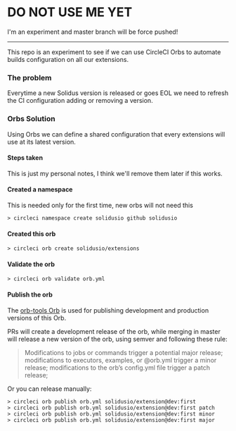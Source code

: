 # DO NOT USE ME YET

I'm an experiment and master branch will be force pushed!

<hr>

This repo is an experiment to see if we can use CircleCI Orbs to automate
builds configuration on all our extensions.

### The problem

Everytime a new Solidus version is released or goes EOL we need to refresh
the CI configuration adding or removing a version.


### Orbs Solution

Using Orbs we can define a shared configuration that every extensions will
use at its latest version.

#### Steps taken

This is just my personal notes, I think we'll remove them later if this works.

#### Created a namespace

This is needed only for the first time, new orbs will not need this

```
> circleci namespace create solidusio github solidusio
```

#### Created this orb

```
> circleci orb create solidusio/extensions
```

#### Validate the orb

```
> circleci orb validate orb.yml
```

#### Publish the orb

The [orb-tools Orb](https://github.com/CircleCI-Public/orb-tools-orb) is used
for publishing development and production versions of this Orb.

PRs will create a development release of the orb, while merging in master will
release a new version of the orb, using semver and following these rule:

> Modifications to jobs or commands trigger a potential major release;
> modifications to executors, examples, or @orb.yml trigger a minor release;
> modifications to the orb’s config.yml file trigger a patch release;

Or you can release manually:

```
> circleci orb publish orb.yml solidusio/extension@dev:first
> circleci orb publish orb.yml solidusio/extension@dev:first patch
> circleci orb publish orb.yml solidusio/extension@dev:first minor
> circleci orb publish orb.yml solidusio/extension@dev:first major
```
